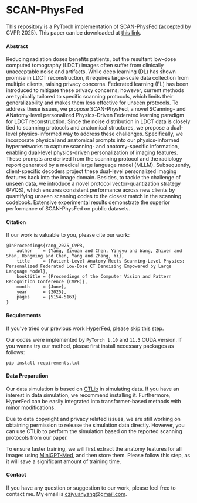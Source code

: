 # SCAN-PhysFed


This repository is a PyTorch implementation of SCAN-PhysFed (accepted by CVPR 2025). This paper can be downloaded at [this link](https://openaccess.thecvf.com/content/CVPR2025/html/Yang_Patient-Level_Anatomy_Meets_Scanning-Level_Physics_Personalized_Federated_Low-Dose_CT_Denoising_CVPR_2025_paper.html).

#### Abstract

Reducing radiation doses benefits patients, but the resultant low-dose computed tomography (LDCT) images often suffer from clinically unacceptable noise and artifacts. While deep learning (DL) has shown promise in LDCT reconstruction, it requires large-scale data collection from multiple clients, raising privacy concerns. Federated learning (FL) has been introduced to mitigate these privacy concerns; however, current methods are typically tailored to specific scanning protocols, which limits their generalizability and makes them less effective for unseen protocols. To address these issues, we propose SCAN-PhysFed, a novel SCanning- and ANatomy-level personalized Physics-Driven Federated learning paradigm for LDCT reconstruction. Since the noise distribution in LDCT data is closely tied to scanning protocols and anatomical structures, we propose a dual-level physics-informed way to address these challenges. Specifically, we incorporate physical and anatomical prompts into our physics-informed hypernetworks to capture scanning- and anatomy-specific information, enabling dual-level physics-driven personalization of imaging features. These prompts are derived from the scanning protocol and the radiology report generated by a medical large language model (MLLM). Subsequently, client-specific decoders project these dual-level personalized imaging features back into the image domain. Besides, to tackle the challenge of unseen data, we introduce a novel protocol vector-quantization strategy (PVQS), which ensures consistent performance across new clients by quantifying unseen scanning codes to the closest match in the scanning codebook. Extensive experimental results demonstrate the superior performance of SCAN-PhysFed on public datasets.

#### Citation
If our work is valuable to you, please cite our work:

```
@InProceedings{Yang_2025_CVPR,
    author    = {Yang, Ziyuan and Chen, Yingyu and Wang, Zhiwen and Shan, Hongming and Chen, Yang and Zhang, Yi},
    title     = {Patient-Level Anatomy Meets Scanning-Level Physics: Personalized Federated Low-Dose CT Denoising Empowered by Large Language Model},
    booktitle = {Proceedings of the Computer Vision and Pattern Recognition Conference (CVPR)},
    month     = {June},
    year      = {2025},
    pages     = {5154-5163}
}
```


#### Requirements

If you've tried our previous work [HyperFed](https://github.com/Zi-YuanYang/HyperFed), please skip this step. 

Our codes were implemented by ```PyTorch 1.10``` and ```11.3``` CUDA version. If you wanna try our method, please first install necessary packages as follows:

```
pip install requirements.txt
```

#### Data Preparation

Our data simulation is based on [CTLib](https://github.com/xiawj-hub/CTLIB) in simulating data. If you have an interest in data simulation, we recommend installing it. Furthermore, HyperFed can be easily integrated into transformer-based methods with minor modifications.

Due to data copyright and privacy related issues, we are still working on obtaining permission to release the simulation data directly. However, you can use CTLib to perform the simulation based on the reported scanning protocols from our paper.

To ensure faster training, we will first extract the anatomy features for all images using [MiniGPT-Med](https://github.com/Vision-CAIR/MiniGPT-Med), and then store them. Please follow this step, as it will save a significant amount of training time.

#### Contact
If you have any question or suggestion to our work, please feel free to contact me. My email is cziyuanyang@gmail.com.

